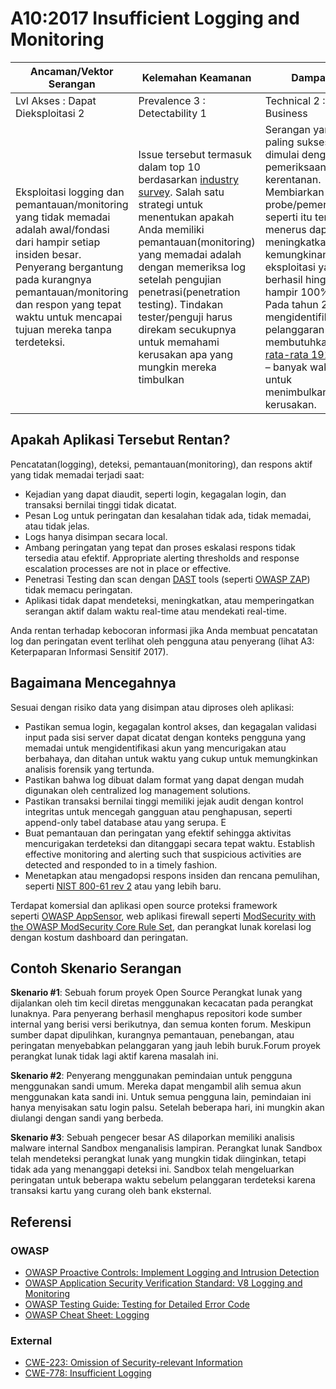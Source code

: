 # A10:2017 Insufficient Logging and Monitoring

| Ancaman/Vektor Serangan | Kelemahan Keamanan           | Dampak               |
| -- | -- | -- |
| Lvl Akses : Dapat Dieksploitasi 2 | Prevalence 3 : Detectability 1 | Technical 2 : Business |
| Eksploitasi logging dan pemantauan/monitoring yang tidak memadai adalah awal/fondasi dari hampir setiap insiden besar. Penyerang bergantung pada kurangnya pemantauan/monitoring dan respon yang tepat waktu untuk mencapai tujuan mereka tanpa terdeteksi. | Issue tersebut termasuk dalam top 10 berdasarkan [industry survey](https://owasp.blogspot.com/2017/08/owasp-top-10-2017-project-update.html). Salah satu strategi untuk menentukan apakah Anda memiliki pemantauan(monitoring) yang memadai adalah dengan memeriksa log setelah pengujian penetrasi(penetration testing). Tindakan tester/penguji harus direkam secukupnya untuk memahami kerusakan apa yang mungkin mereka timbulkan | Serangan yang paling sukses dimulai dengan pemeriksaan kerentanan. Membiarkan probe/pemeriksaan seperti itu terus-menerus dapat meningkatkan kemungkinan eksploitasi yang berhasil hingga hampir 100%. Pada tahun 2016, mengidentifikasi pelanggaran membutuhkan [rata-rata 191 hari](https://www-01.ibm.com/common/ssi/cgi-bin/ssialias?htmlfid=SEL03130WWEN&) – banyak waktu untuk menimbulkan kerusakan. |

## Apakah Aplikasi Tersebut Rentan?

Pencatatan(logging), deteksi, pemantauan(monitoring), dan respons aktif yang tidak memadai terjadi saat:

* Kejadian yang dapat diaudit, seperti login, kegagalan login, dan transaksi bernilai tinggi tidak dicatat.
* Pesan Log untuk peringatan dan kesalahan tidak ada, tidak memadai, atau tidak jelas.
* Logs hanya disimpan secara local.
* Ambang peringatan yang tepat dan proses eskalasi respons tidak tersedia atau efektif. Appropriate alerting thresholds and response escalation processes are not in place or effective.
* Penetrasi Testing dan scan dengan [DAST](https://www.owasp.org/index.php/Category:Vulnerability_Scanning_Tools) tools (seperti [OWASP ZAP](https://www.owasp.org/index.php/OWASP_Zed_Attack_Proxy_Project)) tidak memacu peringatan.
* Aplikasi tidak dapat mendeteksi, meningkatkan, atau memperingatkan serangan aktif dalam waktu real-time atau mendekati real-time.

Anda rentan terhadap kebocoran informasi jika Anda membuat pencatatan log dan peringatan event terlihat oleh pengguna atau penyerang (lihat A3: Keterpaparan Informasi Sensitif 2017).

## Bagaimana Mencegahnya

Sesuai dengan risiko data yang disimpan atau diproses oleh aplikasi:

* Pastikan semua login, kegagalan kontrol akses, dan kegagalan validasi input pada sisi server dapat dicatat dengan konteks pengguna yang memadai untuk mengidentifikasi akun yang mencurigakan atau berbahaya, dan ditahan untuk waktu yang cukup untuk memungkinkan analisis forensik yang tertunda.
* Pastikan bahwa log dibuat dalam format yang dapat dengan mudah digunakan oleh centralized log management solutions.
* Pastikan transaksi bernilai tinggi memiliki jejak audit dengan kontrol integritas untuk mencegah gangguan atau penghapusan, seperti append-only tabel database atau yang serupa. E
* Buat pemantauan dan peringatan yang efektif sehingga aktivitas mencurigakan terdeteksi dan ditanggapi secara tepat waktu. Establish effective monitoring and alerting such that suspicious activities are detected and responded to in a timely fashion.
* Menetapkan atau mengadopsi respons insiden dan rencana pemulihan, seperti [NIST 800-61 rev 2](https://csrc.nist.gov/publications/detail/sp/800-61/rev-2/final) atau yang lebih baru.

Terdapat komersial dan aplikasi open source proteksi framework seperti [OWASP AppSensor](https://www.owasp.org/index.php/OWASP_AppSensor_Project), web aplikasi firewall seperti [ModSecurity with the OWASP ModSecurity Core Rule Set](https://www.owasp.org/index.php/Category:OWASP_ModSecurity_Core_Rule_Set_Project), dan perangkat lunak korelasi log dengan kostum dashboard dan peringatan. 

## Contoh Skenario Serangan

**Skenario #1**: Sebuah forum proyek Open Source Perangkat lunak yang dijalankan oleh tim kecil diretas menggunakan kecacatan pada perangkat lunaknya. Para penyerang berhasil menghapus repositori kode sumber internal yang berisi versi berikutnya, dan semua konten forum. Meskipun sumber dapat dipulihkan, kurangnya pemantauan, penebangan, atau peringatan menyebabkan pelanggaran yang jauh lebih buruk.Forum proyek perangkat lunak tidak lagi aktif karena masalah ini.

**Skenario #2**: Penyerang menggunakan pemindaian untuk pengguna menggunakan sandi umum. Mereka dapat mengambil alih semua akun menggunakan kata sandi ini. Untuk semua pengguna lain, pemindaian ini hanya menyisakan satu login palsu. Setelah beberapa hari, ini mungkin akan diulangi dengan sandi yang berbeda.

**Skenario #3**: Sebuah pengecer besar AS dilaporkan memiliki analisis malware internal Sandbox menganalisis lampiran. Perangkat lunak Sandbox telah mendeteksi perangkat lunak yang mungkin tidak diinginkan, tetapi tidak ada yang menanggapi deteksi ini. Sandbox telah mengeluarkan peringatan untuk beberapa waktu sebelum pelanggaran terdeteksi karena transaksi kartu yang curang oleh bank eksternal.


## Referensi

### OWASP

- [OWASP Proactive Controls: Implement Logging and Intrusion Detection](https://www.owasp.org/index.php/OWASP_Proactive_Controls#8:_Implement_Logging_and_Intrusion_Detection)
- [OWASP Application Security Verification Standard: V8 Logging and Monitoring](https://www.owasp.org/index.php/Category:OWASP_Application_Security_Verification_Standard_Project#tab=Home)
- [OWASP Testing Guide: Testing for Detailed Error Code](https://www.owasp.org/index.php/Category:OWASP_Application_Security_Verification_Standard_Project#tab=Home)
- [OWASP Cheat Sheet: Logging](https://www.owasp.org/index.php/Logging_Cheat_Sheet)

### External

- [CWE-223: Omission of Security-relevant Information](https://cwe.mitre.org/data/definitions/223.html)
- [CWE-778: Insufficient Logging](https://cwe.mitre.org/data/definitions/778.html)
